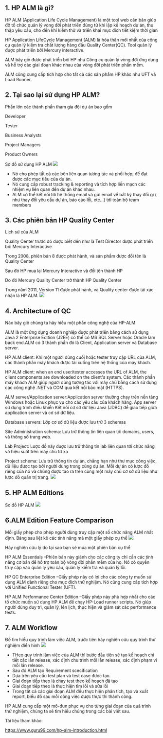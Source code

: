 ## 1. HP ALM là gì? ##
HP ALM (Application Life Cycle Management) là một tool web căn bản giúp đỡ tổ chức quản lý vòng đời phát triển đúng từ khi lập kế hoạch dự án, thu thập yêu cầu, cho đến khi kiểm thử và triển khai mục đích tiết kiệm thời gian

HP Application LifeCycle Management (ALM) là hóa thân mới nhất của công cụ quản lý kiểm tra chất lượng hàng đầu Quality Center(QC). Tool quản lý được phát triển bởi Mercury interactive.

ALM bây giờ được phát triển bởi HP như Công cụ quản lý vòng đời ứng dụng và hỗ trợ các giai đoạn khác nhau của vòng đời phát triển phần mềm.

ALM cũng cung cấp tích hợp cho tất cả các sản phẩm HP khác như UFT và Load Runner.

## 2. Tại sao lại sử dụng HP ALM? ##
Phần lớn các thành phần tham gia đội dự án bao gồm

Developer

Tester

Business Analysts

Project Managers

Product Owners

Sơ đồ sử dụng HP ALM
![](https://images.viblo.asia/36b25d69-dd85-4e84-a138-a6f10c6dc97a.png)
- Nó cho phép tất cả các bên liên quan tương tác và phối hợp, để đạt được các mục tiêu của dự án.
- Nó cung cấp robust tracking & reporting và tích hợp liền mạch các nhiệm vụ liên quan đến dự án khác nhau.
- ALM có thể kết nối tới hệ thống email và gửi email về bất kỳ thay đổi gì ( như thay đổi yêu cầu dự án, báo cáo lỗi, etc...) tới toàn bộ team members

## 3. Các phiên bản HP Quality Center ##
Lịch sử của ALM

Quality Center trước đó được biết đến như là Test Director được phát triển bởi Mercury Interactive

Trong 2008, phiên bản 8 được phát hành, và sản phẩm được đổi tên là Quality Center

Sau đó HP mua lại Mercury Interactive và đổi tên thành HP

Do đó Mercury Quality Center trở thành HP Quality Center

Trong năm 2011, Version 11 được phát hành, và Quality center được tái xác nhận là HP ALM.
![](https://images.viblo.asia/c240e9c6-fdcc-4110-a93d-0ab5bbe2bf4f.PNG)

## 4. Architecture of QC ##
Nào bây giờ chúng ta hãy hiểu một phần công nghệ của HP-ALM.

ALM là một ứng dụng doanh nghiệp được phát triển bằng cách sử dụng Java 2 Enterprise Edition (J2EE) có thể có MS SQL Server hoặc Oracle làm back end.ALM có 3 thành phần đó là Client, Application server và Database server.

HP ALM client: Khi một người dùng cuối hoặc tester truy cập URL của ALM, các thành phần máy khách được tải xuống trên hệ thống của máy khách. 

HP ALM client: when an end user/tester accesses the URL of ALM, the client components are downloaded on the client's system. Các thành phần máy khách ALM giúp người dùng tương tác với máy chủ bằng cách sử dụng các công nghệ .NET và COM qua kết nối bảo mật (HTTPS).

ALM server/Application server:Application server thường chạy trên nền tảng Windows hoặc Linux phục vụ cho các yêu cầu của khách hàng. App server sử dụng trình điều khiển Kết nối cơ sở dữ liệu Java (JDBC) để giao tiếp giữa application server và cơ sở dữ liệu.

Database servers: Lớp cơ sở dữ liệu được lưu trữ 3 schemas

Site Administration schema: Lưu trữ thông tin liên quan tới domains, users, và thông số trang web.

Lab Project: Lược đồ này được lưu trữ thông tin lab liên quan tới chức năng và hiệu suất trên máy chủ từ xa

Project schema: Lưu trữ thông tin dự án, chẳng hạn như thư mục công việc, dữ liệu được tạo bởi người dùng trong cùng dự án. Mỗi dự án có lược đồ riêng của nó và chúng được tạo ra trên cùng một máy chủ cơ sở dữ liệu như lược đồ quản trị trang.
![](https://images.viblo.asia/745ee234-fc92-4f89-b47d-8c645d110c4c.PNG)

## 5. HP ALM Editions ##
Sơ đồ HP ALM 
![](https://images.viblo.asia/669d7c6e-c41a-409d-b1a1-6a02ca08f03e.PNG)

## 6.ALM Edition Feature Comparison ##
Mỗi giấy phép cho phép người dùng truy cập một số chức năng ALM nhất định. Bảng sau liệt kê các tính năng mà một giấy phép cụ thể
![](https://images.viblo.asia/9a94f587-afd2-4372-aba9-5cc7d5cea073.PNG)

Hãy nghiên cứu lý do tại sao bạn sẽ mua một phiên bản cụ thể

HP ALM Essentials –Phiên bản này giành cho các công ty chỉ cần các tính năng cơ bản để hỗ trợ toàn bộ vòng đời phần mềm của họ. Nó có quyền truy cập vào quản lý yêu cầu, quản lý kiểm tra và quản lý lỗi.

HP QC Enterprise Edition –Giấy phép này có lợi cho các công ty muốn sử dụng ALM dành riêng cho mục đích thử nghiệm. Nó cũng cung cấp tích hợp với Unified Functional Tester (UFT).

HP ALM Performance Center Edition –Giấy phép này phù hợp nhất cho các tổ chức muốn sử dụng HP ALM để chạy HP-Load runner scripts. Nó giúp người dùng duy trì, quản lý, lên lịch, thực hiện và giám sát các performance tests.

## 7. ALM Workflow ##
Để tìm hiểu quy trình làm việc ALM, trước tiên hãy nghiên cứu quy trình thử nghiệm điển hình
![](https://images.viblo.asia/26c9b004-1afa-4a32-8ebc-9f3ec435f0b8.PNG)
- THeo quy trình làm việc của ALM thì bước đầu tiên sẽ tạo kế hoạch chi tiết các lần release, xác định chu trình mỗi lần release, xác định phạm vi mỗi lần release.
- Sau đó ALM tạo Requirement scecification
- Dựa trên yêu cầu test plan và test case được tạo.
- Giai đoạn tiếp theo là chạy test theo kế hoạch đã tạo
- Giai đoạn tiếp theo là thực hiện tìm lỗi và sửa lỗi
- Trong tất cả các giai đoạn ALM đều thực hiện phân tích, tạo và xuất report, biểu đồ sau mỗi công việc được thực thi thành công.

HP ALM cung cấp một mô-đun phục vụ cho từng giai đoạn của quá trình thử nghiệm, chúng ta sẽ tìm hiểu chúng trong các bài viết sau.

Tài liệu tham khảo:

https://www.guru99.com/hp-alm-introduction.html